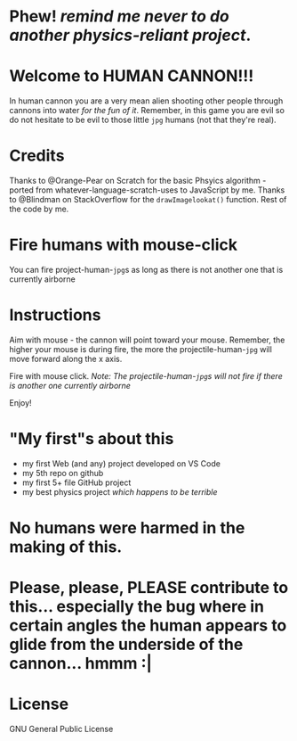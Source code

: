 # Phew! *remind me never to do another physics-reliant project*.
# Welcome to HUMAN CANNON!!!

In human cannon you are a very mean alien shooting other people through cannons into water *for the fun of it*. Remember, in this game you are evil so do not hesitate to be evil to those little `jpg` humans (not that they're real). 



# Credits 
Thanks to @Orange-Pear on Scratch for the basic Phsyics algorithm - ported from whatever-language-scratch-uses to JavaScript by me. Thanks to @Blindman on StackOverflow for the `drawImagelookat()` function. Rest of the code by me.

# Fire humans with mouse-click 
You can fire project-human-`jpg`s as long as there is not another one that is currently airborne

# Instructions

Aim with mouse - the cannon will point toward your mouse. Remember, the higher your mouse is during fire, the more the projectile-human-`jpg` will move forward along the x axis.

Fire with mouse click. *Note: The projectile-human-`jpg`s will not fire if there is another one currently airborne*

Enjoy!

# "My first"s about this
- my first Web (and any) project developed on VS Code
- my 5th repo on github
- my first 5+ file GitHub project
- my best physics project *which happens to be terrible*

# No humans were harmed in the making of this. 

# Please, please, PLEASE contribute to this... especially the bug where in certain angles the human appears to glide from the underside of the cannon... hmmm :|

# License
GNU General Public License
